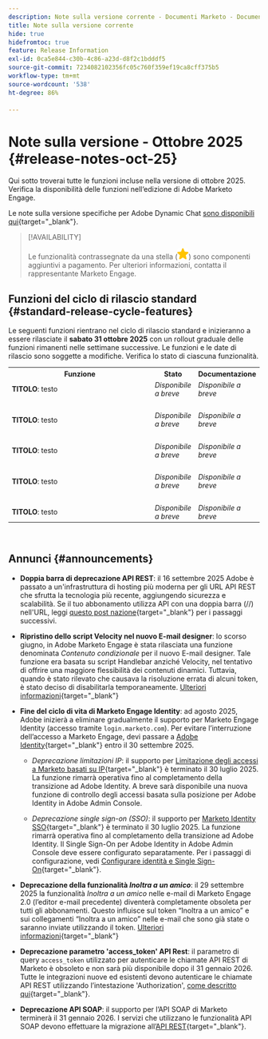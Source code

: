 ```yaml
---
description: Note sulla versione corrente - Documenti Marketo - Documentazione del prodotto
title: Note sulla versione corrente
hide: true
hidefromtoc: true
feature: Release Information
exl-id: 0ca5e844-c30b-4c86-a23d-d8f2c1bdddf5
source-git-commit: 7234082102356fc05c760f359ef19ca8cff375b5
workflow-type: tm+mt
source-wordcount: '538'
ht-degree: 86%

---
```


# Note sulla versione - Ottobre 2025 {#release-notes-oct-25}

Qui sotto troverai tutte le funzioni incluse nella versione di ottobre 2025. Verifica la disponibilità delle funzioni nell‘edizione di Adobe Marketo Engage.

Le note sulla versione specifiche per Adobe Dynamic Chat [sono disponibili qui](/help/marketo/release-notes/dynamic-chat.md){target="_blank"}.

>[!AVAILABILITY]
>
>Le funzionalità contrassegnate da una stella (![star](assets/yellow-star.png)) sono componenti aggiuntivi a pagamento. Per ulteriori informazioni, contatta il rappresentante Marketo Engage.

## Funzioni del ciclo di rilascio standard {#standard-release-cycle-features}

Le seguenti funzioni rientrano nel ciclo di rilascio standard e inizieranno a essere rilasciate il **sabato 31 ottobre 2025** con un rollout graduale delle funzioni rimanenti nelle settimane successive. Le funzioni e le date di rilascio sono soggette a modifiche. Verifica lo stato di ciascuna funzionalità.

<table style="table-layout:auto">
 <tbody>
 <tr>
   <th style="width:65%">Funzione</th>
   <th style="width:10%">Stato</th>
   <th style="width:25%">Documentazione</th>
  </tr>
  <tr>
   <td><strong>TITOLO</strong>: testo</td>
   <td><i>Disponibile a breve</i></td>
   <td><i>Disponibile a breve</i></td>
  </tr>
  <tr>
   <td> </td>
   <td> </td>
   <td> </td>
  </tr>
  <tr>
   <td><strong>TITOLO</strong>: testo</td>
   <td><i>Disponibile a breve</i></td>
   <td><i>Disponibile a breve</i></td>
  </tr>
  <tr>
  <tr>
   <td> </td>
   <td> </td>
   <td> </td>
  </tr>
  <tr>
   <td><strong>TITOLO</strong>: testo</td>
   <td><i>Disponibile a breve</i></td>
   <td><i>Disponibile a breve</i></td>
  </tr>
  <tr>
  <tr>
   <td> </td>
   <td> </td>
   <td> </td>
  </tr>
  <tr>
   <td><strong>TITOLO</strong>: testo</td>
   <td><i>Disponibile a breve</i></td>
   <td><i>Disponibile a breve</i></td>
  </tr>
  <tr>
  <tr>
   <td> </td>
   <td> </td>
   <td> </td>
  </tr>
 <tr>
   <td><strong>TITOLO</strong>: testo</td>
   <td><i>Disponibile a breve</i></td>
   <td><i>Disponibile a breve</i></td>
  </tr>
  <tr>
  </tbody>
</table>
<br/>

## Annunci {#announcements}

* **Doppia barra di deprecazione API REST**: il 16 settembre 2025 Adobe è passato a un&#39;infrastruttura di hosting più moderna per gli URL API REST che sfrutta la tecnologia più recente, aggiungendo sicurezza e scalabilità. Se il tuo abbonamento utilizza API con una doppia barra (//) nell&#39;URL, leggi [questo post nazione](https://nation.marketo.com/t5/product-blogs/rest-api-double-slash-deprecation/ba-p/358616){target="_blank"} per i passaggi successivi.

* **Ripristino dello script Velocity nel nuovo E-mail designer**: lo scorso giugno, in Adobe Marketo Engage è stata rilasciata una funzione denominata _Contenuto condizionale_ per il nuovo E-mail designer. Tale funzione era basata su script Handlebar anziché Velocity, nel tentativo di offrire una maggiore flessibilità dei contenuti dinamici. Tuttavia, quando è stato rilevato che causava la risoluzione errata di alcuni token, è stato deciso di disabilitarla temporaneamente. [Ulteriori informazioni](https://nation.marketo.com/t5/product-blogs/update-on-email-scripting-in-the-new-email-designer/ba-p/358179){target="_blank"}

* **Fine del ciclo di vita di Marketo Engage Identity**: ad agosto 2025, Adobe inizierà a eliminare gradualmente il supporto per Marketo Engage Identity (accesso tramite `login.marketo.com`). Per evitare l’interruzione dell’accesso a Marketo Engage, devi passare a [Adobe Identity](https://experienceleague.adobe.com/it/docs/marketo/using/product-docs/administration/marketo-with-adobe-identity/adobe-identity-management-overview){target="_blank"} entro il 30 settembre 2025.

   * _Deprecazione limitazioni IP_: il supporto per [Limitazione degli accessi a Marketo basati su IP](https://experienceleague.adobe.com/it/docs/marketo/using/product-docs/administration/settings/restrict-marketo-logins-based-on-ip){target="_blank"} è terminato il 30 luglio 2025. La funzione rimarrà operativa fino al completamento della transizione ad Adobe Identity. A breve sarà disponibile una nuova funzione di controllo degli accessi basata sulla posizione per Adobe Identity in Adobe Admin Console.

   * _Deprecazione single sign-on (SSO)_: il supporto per [Marketo Identity SSO](https://experienceleague.adobe.com/it/docs/marketo/using/product-docs/administration/additional-integrations/add-single-sign-on-to-a-portal){target="_blank"} è terminato il 30 luglio 2025. La funzione rimarrà operativa fino al completamento della transizione ad Adobe Identity. Il Single Sign-On per Adobe Identity in Adobe Admin Console deve essere configurato separatamente. Per i passaggi di configurazione, vedi [Configurare identità e Single Sign-On](https://helpx.adobe.com/it/enterprise/using/set-up-identity.html){target="_blank"}.

* **Deprecazione della funzionalità _Inoltra a un amico_**: il 29 settembre 2025 la funzionalità _Inoltra a un amico_ nelle e-mail di Marketo Engage 2.0 (l’editor e-mail precedente) diventerà completamente obsoleta per tutti gli abbonamenti. Questo influisce sul token “Inoltra a un amico” e sui collegamenti “Inoltra a un amico” nelle e-mail che sono già state o saranno inviate utilizzando il token. [Ulteriori informazioni](https://nation.marketo.com/t5/product-blogs/deprecation-of-forward-to-a-friend/ba-p/358045#M2889){target="_blank"}

* **Deprecazione parametro &#39;access_token&#39; API Rest**: il parametro di query `access_token` utilizzato per autenticare le chiamate API REST di Marketo è obsoleto e non sarà più disponibile dopo il 31 gennaio 2026. Tutte le integrazioni nuove ed esistenti devono autenticare le chiamate API REST utilizzando l’intestazione &#39;Authorization&#39;, [come descritto qui](https://experienceleague.adobe.com/it/docs/marketo-developer/marketo/rest/authentication){target="_blank"}.

* **Deprecazione API SOAP**: il supporto per l’API SOAP di Marketo terminerà il 31 gennaio 2026. I servizi che utilizzano le funzionalità API SOAP devono effettuare la migrazione all’[API REST](https://experienceleague.adobe.com/it/docs/marketo-developer/marketo/rest/rest-api){target="_blank"}.
